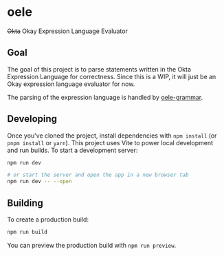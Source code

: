 # oele

~~Okta~~ Okay Expression Language Evaluator

## Goal

The goal of this project is to parse statements written in the Okta Expression Language for correctness. Since this is a WIP, it will just be an Okay expression language evaluator for now.

The parsing of the expression language is handled by [oele-grammar](https://github.com/mgarbacz/oele-grammar).

## Developing

Once you've cloned the project, install dependencies with `npm install` (or `pnpm install` or `yarn`). This project uses Vite to power local development and run builds. To start a development server:

```bash
npm run dev

# or start the server and open the app in a new browser tab
npm run dev -- --open
```

## Building

To create a production build:

```bash
npm run build
```

You can preview the production build with `npm run preview`.
